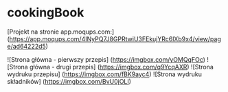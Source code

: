 # cookingBook

[Projekt na stronie app.moqups.com:] (https://app.moqups.com/4INyPQ7J8GPRtwiU3FEkujYRc6lXb9x4/view/page/ad64222d5)

![Strona główna - pierwszy przepis] (https://imgbox.com/yOMQqFOc)
![Strona główna - drugi przepis] (https://imgbox.com/q9YcqAXR)
![Strona wydruku przepisu] (https://imgbox.com/fBK9ayc4)
![Strona wydruku składników] (https://imgbox.com/BvU0jOLI)
